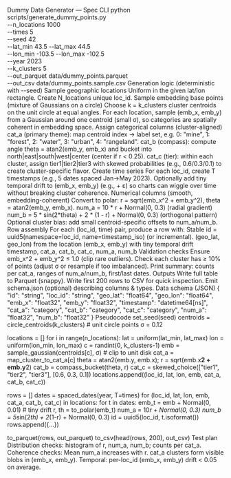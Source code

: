 Dummy Data Generator — Spec
CLI
python scripts/generate_dummy_points.py \
  --n_locations 1000 \
  --times 5 \
  --seed 42 \
  --lat_min 43.5 --lat_max 44.5 \
  --lon_min -103.5 --lon_max -102.5 \
  --year 2023 \
  --k_clusters 5 \
  --out_parquet data/dummy_points.parquet \
  --out_csv data/dummy_points.sample.csv
Generation logic (deterministic with --seed)
Sample geographic locations
Uniform in the given lat/lon rectangle.
Create N_locations unique loc_id.
Sample embedding base points (mixture of Gaussians on a circle)
Choose k = k_clusters cluster centroids on the unit circle at equal angles.
For each location, sample (emb_x, emb_y) from a Gaussian around one centroid (small σ), so categories are spatially coherent in embedding space.
Assign categorical columns (cluster-aligned)
cat_a (primary theme): map centroid index → label set, e.g.
0: "mine", 1: "forest", 2: "water", 3: "urban", 4: "rangeland".
cat_b (compass): compute angle theta = atan2(emb_y, emb_x) and bucket into north|east|south|west|center (center if r < 0.25).
cat_c (tier): within each cluster, assign tier1|tier2|tier3 with skewed probabilities (e.g., 0.6/0.3/0.1) to create cluster-specific flavor.
Create time series
For each loc_id, create T timestamps (e.g., 5 dates spaced Jan→May 2023).
Optionally add tiny temporal drift to (emb_x, emb_y) (e.g., + ε) so charts can wiggle over time without breaking cluster coherence.
Numerical columns (smooth, embedding-coherent)
Convert to polar: r = sqrt(emb_x^2 + emb_y^2), theta = atan2(emb_y, emb_x).
num_a = 10 * r + Normal(0, 0.3) (radial gradient)
num_b = 5 * sin(2*theta) + 2 * (1 - r) + Normal(0, 0.3) (orthogonal pattern)
Optional cluster bias: add small centroid-specific offsets to num_a/num_b.
Row assembly
For each (loc_id, time) pair, produce a row with:
Stable id = uuid5(namespace=loc_id, name=timestamp_iso) (or incremental).
(geo_lat, geo_lon) from the location
(emb_x, emb_y) with tiny temporal drift
timestamp, cat_a, cat_b, cat_c, num_a, num_b
Validation checks
Ensure emb_x^2 + emb_y^2 ≤ 1.0 (clip rare outliers).
Check each cluster has ≥ 10% of points (adjust σ or resample if too imbalanced).
Print summary: counts per cat_a, ranges of num_a/num_b, first/last dates.
Outputs
Write full table to Parquet (snappy).
Write first 200 rows to CSV for quick inspection.
Emit schema.json (optional) describing columns & types.
Data schema (JSON)
{
  "id": "string",
  "loc_id": "string",
  "geo_lat": "float64",
  "geo_lon": "float64",
  "emb_x": "float32",
  "emb_y": "float32",
  "timestamp": "datetime64[ns]",
  "cat_a": "category",
  "cat_b": "category",
  "cat_c": "category",
  "num_a": "float32",
  "num_b": "float32"
}
Pseudocode
set_seed(seed)
centroids = circle_centroids(k_clusters)  # unit circle points
σ = 0.12

locations = []
for i in range(n_locations):
    lat = uniform(lat_min, lat_max)
    lon = uniform(lon_min, lon_max)
    c = randint(0, k_clusters-1)
    emb = sample_gaussian(centroids[c], σ)  # clip to unit disk
    cat_a = map_cluster_to_cat_a[c]
    theta = atan2(emb.y, emb.x); r = sqrt(emb.x**2 + emb.y**2)
    cat_b = compass_bucket(theta, r)
    cat_c = skewed_choice(["tier1", "tier2", "tier3"], [0.6, 0.3, 0.1])
    locations.append((loc_id, lat, lon, emb, cat_a, cat_b, cat_c))

rows = []
dates = spaced_dates(year, T=times)
for (loc_id, lat, lon, emb, cat_a, cat_b, cat_c) in locations:
    for t in dates:
        emb_t = emb + Normal(0, 0.01)  # tiny drift
        r, th = to_polar(emb_t)
        num_a = 10*r + Normal(0, 0.3)
        num_b = 5*sin(2*th) + 2*(1-r) + Normal(0, 0.3)
        id = uuid5(loc_id, t.isoformat())
        rows.append({...})

to_parquet(rows, out_parquet)
to_csv(head(rows, 200), out_csv)
Test plan
Distribution checks: histogram of r, num_a, num_b; counts per cat_a.
Coherence checks:
Mean num_a increases with r.
cat_a clusters form visible blobs in (emb_x, emb_y).
Temporal: per-loc_id (emb_x, emb_y) drift < 0.05 on average.